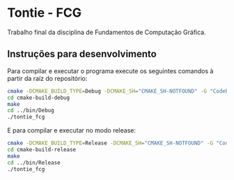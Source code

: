 # Tontie - FCG

Trabalho final da disciplina de Fundamentos de Computação Gráfica.

## Instruções para desenvolvimento

Para compilar e executar o programa execute os seguintes comandos à partir da raíz do repositório:

```bash
cmake -DCMAKE_BUILD_TYPE=Debug -DCMAKE_SH="CMAKE_SH-NOTFOUND" -G "CodeBlocks - MinGW Makefiles" -B cmake-build-debug
cd cmake-build-debug
make
cd ../bin/Debug
./tontie_fcg
```

E para compilar e executar no modo release:

```bash
cmake -DCMAKE_BUILD_TYPE=Release -DCMAKE_SH="CMAKE_SH-NOTFOUND" -G "CodeBlocks - MinGW Makefiles" -B cmake-build-release
cd cmake-build-release
make
cd ../bin/Release
./tontie_fcg
```
